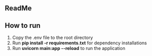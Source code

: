 ## ReadMe
## How to run
1. Copy the .env file to the root directory
2. Run **pip install -r requirements.txt** for dependency installations
3. Run **uvicorn main:app --reload** to run the application
